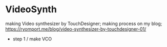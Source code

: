# VideoSynth
making Video synthesizer by TouchDesigner;
making process on my blog;
https://ryomport.me/blog/video-synthesizer-by-touchdesigner-01/
* step 1 / make VCO

